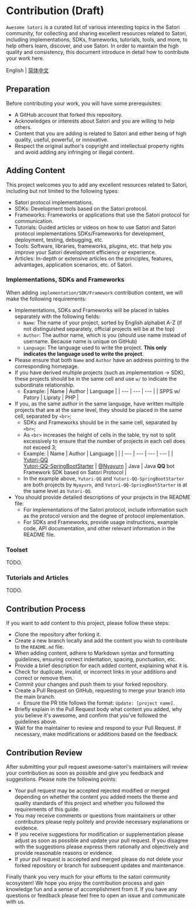 # Contribution (Draft)

`Awesome Satori` is a curated list of various interesting topics in the Satori community, for collecting and sharing excellent resources related to Satori, including implementations, SDKs, frameworks, tutorials, tools, and more, to help others learn, discover, and use Satori.
In order to maintain the high quality and consistency, this document introduce in detail how to contribute your work here.

English | [简体中文](./CONTRIBUTION-zh.md)

## Preparation

Before contributing your work, you will have some prerequisites:

- A GitHub account that forked this repository.
- Acknowledges or interests about Satori and you are willing to help others.
- Content that you are adding is related to Satori and either being of high quality, useful, powerful, or innovative.
- Respect the original author's copyright and intellectual property rights and avoid adding any infringing or illegal content.

## Adding Content

This project welcomes you to add any excellent resources related to Satori, including but not limited to the following types:

- Satori protocol implementations.
- SDKs: Development tools based on the Satori protocol.
- Frameworks: Frameworks or applications that use the Satori protocol for communication.
- Tutorials: Guided articles or videos on how to use Satori and Satori protocol implementations SDKs/Frameworks for development, deployment, testing, debugging, etc.
- Tools: Software, libraries, frameworks, plugins, etc. that help you improve your Satori development efficiency or experience.
- Articles: In-depth or extensive articles on the principles, features, advantages, application scenarios, etc. of Satori.

### Implementations, SDKs and Frameworks

When adding `implementation/SDK/Framework` contribution content, we will make the following requirements:

- Implementations, SDKs and Frameworks will be placed in tables separately with the following fields:
   - `Name`: The name of your project, sorted by English alphabet A-Z (if not distinguished separately, official projects will be at the top)
   - `Author`: The author name, which is you (should use name instead of username. Because name is unique on GitHub)
   - `Language`: The language used to write the project. **This only indicates the language used to write the project**.
- Please ensure that both `Name` and `Author` have an address pointing to the corresponding homepage.
- If you have derived multiple projects (such as implementation -> SDK), these projects should be in the same cell and use `w/` to indicate the subordinate relationship.
   - Example:
      | Name | Author | Language |
      | ---  | ---    | ---      |
      | SPPS w/ Patory | Lipraty | PHP |
- If you, as the same author in the same language, have written multiple projects that are at the same level, they should be placed in the same cell, separated by `<br>`;
   - SDKs and Frameworks should be in the same cell, separated by `<br>`;
   - As `<br>` increases the height of cells in the table, try not to split excessively to ensure that the number of projects in each cell does not exceed 3;
   - Example:
      | Name | Author | Language |     |
      | ---  | ---    | ---      | --- |
      | [Yutori-QQ](https://github.com/Nyayurn/Yutori-QQ) <br>[Yutori-QQ-SpringBootStarter](https://github.com/Nyayurn/Yutori-QQ-SpringBootStarter) | [@Nyayurn](https://github.com/Nyayurn) | Java | Java **QQ** bot Framework SDK based on Satori Protocol |
   - In the example above, `Yutori-QQ` and `Yutori-QQ-SpringBootStarter` are both projects by `Nyayurn`, and `Yutori-QQ-SpringBootStarter` is at the same level as `Yutori-QQ`.
- You should provide detailed descriptions of your projects in the README file:
  - For implementations of the Satori protocol, include information such as the protocol version and the degree of protocol implementation.
  - For SDKs and Frameworks, provide usage instructions, example code, API documentation, and other relevant information in the README file.

### Toolset

TODO.

### Tutorials and Articles

TODO.

## Contribution Process

If you want to add content to this project, please follow these steps:

- Clone the repository after forking it.
- Create a new branch locally and add the content you wish to contribute to the `README.md` file.
- When adding content, adhere to Markdown syntax and formatting guidelines, ensuring correct indentation, spacing, punctuation, etc.
- Provide a brief description for each added content, explaining what it is.
- Check for duplicate, invalid, or incorrect links in your additions and correct or remove them.
- Commit your changes and push them to your forked repository.
- Create a Pull Request on GitHub, requesting to merge your branch into the main branch.
   - Ensure the PR title follows the format: `Update: [project name]`.
- Briefly explain in the Pull Request body what content you added, why you believe it's awesome, and confirm that you've followed the guidelines above.
- Wait for the maintainer to review and respond to your Pull Request. If necessary, make modifications or additions based on the feedback.

## Contribution Review

After submitting your pull request awesome-satori's maintainers will review your contribution as soon as possible and give you feedback and suggestions. Please note the following points:

- Your pull request may be accepted rejected modified or merged depending on whether the content you added meets the theme and quality standards of this project and whether you followed the requirements of this guide.
- You may receive comments or questions from maintainers or other contributors please reply politely and provide necessary explanations or evidence.
- If you receive suggestions for modification or supplementation please adjust as soon as possible and update your pull request. If you disagree with the suggestions please express them rationally and objectively and provide reasonable reasons or evidence.
- If your pull request is accepted and merged please do not delete your forked repository or branch for subsequent updates and maintenance.

Finally thank you very much for your efforts to the satori community ecosystem! We hope you enjoy the contribution process and gain knowledge fun and a sense of accomplishment from it. If you have any questions or feedback please feel free to open an issue and communicate with us.
